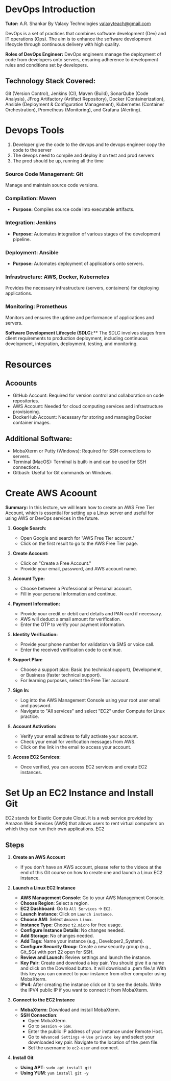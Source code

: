 # DevOps Introduction
**Tutor:** A.R. Shankar By Valaxy Technologies valaxyteach@gmail.com

DevOps is a set of practices that combines software development (Dev) and IT operations (Ops). The aim is to enhance the software development lifecycle through continuous delivery with high quality.

**Roles of DevOps Engineer:** DevOps engineers manage the deployment of code from developers onto servers, ensuring adherence to development rules and conditions set by developers.

## Technology Stack Covered:
Git (Version Control), Jenkins (CI), Maven (Build), SonarQube (Code Analysis), JFrog Artifactory (Artifact Repository), Docker (Containerization), Ansible (Deployment & Configuration Management), Kubernetes (Container Orchestration), Prometheus (Monitoring), and Grafana (Alerting).

# Devops Tools 
1. Developer give the  code to the devops and te devops engineer copy the code to the server
2. The devops need to compile and deploy it on test and prod servers
3. The prod should be up, running all the time

### Source Code Management: Git
Manage and maintain source code versions.

### Compilation: Maven
- **Purpose:** Compiles source code into executable artifacts.

### Integration: Jenkins
- **Purpose:** Automates integration of various stages of the development pipeline.

### Deployment: Ansible
- **Purpose:** Automates deployment of applications onto servers.

### Infrastructure:  AWS, Docker, Kubernetes
Provides the necessary infrastructure (servers, containers) for deploying applications.

### Monitoring: Prometheus
Monitors and ensures the uptime and performance of applications and servers.

**Software Development Lifecycle (SDLC**):** The SDLC involves stages from client requirements to production deployment, including continuous development, integration, deployment, testing, and monitoring.



# Resources

## Acoounts
+ GitHub Account: Required for version control and collaboration on code repositories.
+ AWS Account: Needed for cloud computing services and infrastructure provisioning.
+ DockerHub Account: Necessary for storing and managing Docker container images.

## Additional Software:
+ MobaXterm or Putty (Windows): Required for SSH connections to servers.
+ Terminal (MacOS): Terminal is built-in and can be used for SSH connections.
+ Gitbash: Useful for Git commands on Windows.



# Create AWS Acoount
**Summary:**
In this lecture, we will learn how to create an AWS Free Tier Account, which is essential for setting up a Linux server and useful for using AWS or DevOps services in the future.

1. **Google Search:**
   - Open Google and search for "AWS Free Tier account."
   - Click on the first result to go to the AWS Free Tier page.

2. **Create Account:**
   - Click on "Create a Free Account."
   - Provide your email, password, and AWS account name.

3. **Account Type:**
   - Choose between a Professional or Personal account. 
   - Fill in your personal information and continue.

4. **Payment Information:**
   - Provide your credit or debit card details and PAN card if necessary.
   - AWS will deduct a small amount for verification.
   - Enter the OTP to verify your payment information.

5. **Identity Verification:**
   - Provide your phone number for validation via SMS or voice call.
   - Enter the received verification code to continue.

6. **Support Plan:**
   - Choose a support plan: Basic (no technical support), Development, or Business (faster technical support).
   - For learning purposes, select the Free Tier account.

7. **Sign In:**
   - Log into the AWS Management Console using your root user email and password.
   - Navigate to "All services" and select "EC2" under Compute for Linux practice.

8. **Account Activation:**
   - Verify your email address to fully activate your account.
   - Check your email for verification messages from AWS.
   - Click on the link in the email to access your account.

9. **Access EC2 Services:**
   - Once verified, you can access EC2 services and create EC2 instances.

# Set Up an EC2 Instance and Install Git
EC2 stands for Elastic Compute Cloud. It is a web service provided by Amazon Web Services (AWS) that allows users to rent virtual computers on which they can run their own applications. EC2 
## Steps

1. **Create an AWS Account**
   - If you don't have an AWS account, please refer to the videos at the end of this Git course on how to create one and launch a Linux EC2 instance.

2. **Launch a Linux EC2 Instance**
   - **AWS Management Console**: Go to your AWS Management Console.
   - **Choose Region**: Select a region.
   - **EC2 Dashboard**: Go to `All Services` -> `EC2`.
   - **Launch Instance**: Click on `Launch instance`.
   - **Choose AMI**: Select `Amazon Linux`.
   - **Instance Type**: Choose `t2.micro` for free usage.
   - **Configure Instance Details**: No changes needed.
   - **Add Storage**: No changes needed.
   - **Add Tags**: Name your instance (e.g., Developer2_System).
   - **Configure Security Group**: Create a new security group (e.g., Git_SG) with port 22 open for SSH.
   - **Review and Launch**: Review settings and launch the instance.
   - **Key Pair**: Create and download a key pair. You should give it a name and click on the Download button. It will download a .pem file.\n
   With this key you can connect to your instance from other computer using MobaXterm. 
   - **IPv4**: After creating the instance click on it to see the details. Write the IPV4 public IP if you want to connect it from MobaXterm.

3. **Connect to the EC2 Instance**
   - **MobaXterm**: Download and install MobaXterm.
   - **SSH Connection**:
     - Open MobaXterm.
     - Go to `Session` -> `SSH`.
     - Enter the public IP address of your instance under Remote Host.
     - Go to `Advanced Settings` -> `Use private key` and select your downloaded key pair. Navigate to the location of the .pem file.
     - Set the username to `ec2-user` and connect.

4. **Install Git**
   - **Using APT**:  `sudo apt install git`
   - **Using YUM**: `yum install git -y`




